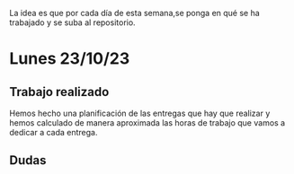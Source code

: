 La idea es que por cada día de esta semana,se ponga en qué se ha trabajado y se suba al repositorio.

# Lunes 23/10/23
## Trabajo realizado
Hemos hecho una planificación de las entregas que hay que realizar y hemos calculado de manera aproximada las horas de trabajo que vamos a dedicar a cada entrega.
## Dudas

